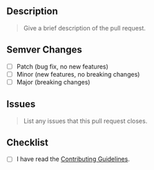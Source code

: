 
## Description

> Give a brief description of the pull request.

## Semver Changes

- [ ] Patch (bug fix, no new features)
- [ ] Minor (new features, no breaking changes)
- [ ] Major (breaking changes)

## Issues

> List any issues that this pull request closes.

## Checklist

- [ ] I have read the [Contributing Guidelines](../Contributor_Guide/Contruting.md).

